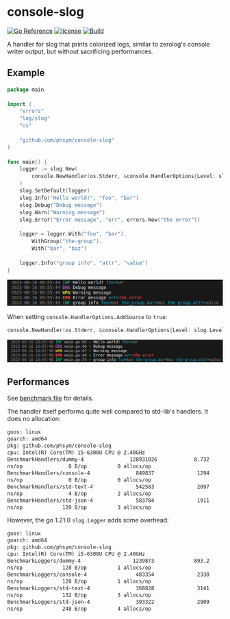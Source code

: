 # console-slog

[![Go Reference](https://pkg.go.dev/badge/github.com/phsym/console-slog.svg)](https://pkg.go.dev/github.com/phsym/console-slog) [![license](http://img.shields.io/badge/license-MIT-red.svg?style=flat)](https://raw.githubusercontent.com/phsym/console-slog/master/LICENSE) [![Build](https://github.com/phsym/console-slog/actions/workflows/go.yml/badge.svg?branch=main)](https://github.com/phsym/zeroslog/actions/workflows/go.yml)

A handler for slog that prints colorized logs, similar to zerolog's console writer output, but without sacrificing performances.

## Example
```go
package main

import (
	"errors"
	"log/slog"
	"os"

	"github.com/phsym/console-slog"
)

func main() {
	logger := slog.New(
		console.NewHandler(os.Stderr, &console.HandlerOptions{Level: slog.LevelDebug}),
	)
	slog.SetDefault(logger)
	slog.Info("Hello world!", "foo", "bar")
	slog.Debug("Debug message")
	slog.Warn("Warning message")
	slog.Error("Error message", "err", errors.New("the error"))

	logger = logger.With("foo", "bar").
		WithGroup("the-group").
		With("bar", "baz")

	logger.Info("group info", "attr", "value")
}
```

![output](./doc/img/output.png)

When setting `console.HandlerOptions.AddSource` to `true`:
```go
console.NewHandler(os.Stderr, &console.HandlerOptions{Level: slog.LevelDebug, AddSource: true})
```
![output-with-source](./doc/img/output-with-source.png)

## Performances
See [benchmark file](./bench_test.go) for details.

The handler itself performs quite well compared to std-lib's handlers. It does no allocation:
```
goos: linux
goarch: amd64
pkg: github.com/phsym/console-slog
cpu: Intel(R) Core(TM) i5-6300U CPU @ 2.40GHz
BenchmarkHandlers/dummy-4               128931026            8.732 ns/op               0 B/op          0 allocs/op
BenchmarkHandlers/console-4               849837              1294 ns/op               0 B/op          0 allocs/op
BenchmarkHandlers/std-text-4              542583              2097 ns/op               4 B/op          2 allocs/op
BenchmarkHandlers/std-json-4              583784              1911 ns/op             120 B/op          3 allocs/op
```

However, the go 1.21.0 `slog.Logger` adds some overhead:
```
goos: linux
goarch: amd64
pkg: github.com/phsym/console-slog
cpu: Intel(R) Core(TM) i5-6300U CPU @ 2.40GHz
BenchmarkLoggers/dummy-4                 1239873             893.2 ns/op             128 B/op          1 allocs/op
BenchmarkLoggers/console-4                483354              2338 ns/op             128 B/op          1 allocs/op
BenchmarkLoggers/std-text-4               368828              3141 ns/op             132 B/op          3 allocs/op
BenchmarkLoggers/std-json-4               393322              2909 ns/op             248 B/op          4 allocs/op
```
